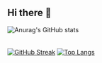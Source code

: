 ## Hi there 👋
![Anurag's GitHub stats](https://github-readme-stats.vercel.app/api?username=GustavoStreig&show_icons=true&theme=transparent)
<br><br>  
[![GitHub Streak](http://github-readme-streak-stats.herokuapp.com?user=GustavoStreig&theme=dark&background=000000)](https://git.io/streak-stats)
[![Top Langs](https://github-readme-stats.vercel.app/api/top-langs/?username=GustavoStreig&layout=compact&theme=vision-friendly-dark)](https://github.com/GustavoStreig/github-readme-stats)
<!--
**GustavoStreig/GustavoStreig** is a ✨ _special_ ✨ repository because its `README.md` (this file) appears on your GitHub profile.

Here are some ideas to get you started:

- 🔭 I’m currently working on ...
- 🌱 I’m currently learning ...
- 👯 I’m looking to collaborate on ...
- 🤔 I’m looking for help with ...
- 💬 Ask me about ...
- 📫 How to reach me: ...
- 😄 Pronouns: ...
- ⚡ Fun fact: ...
-->

